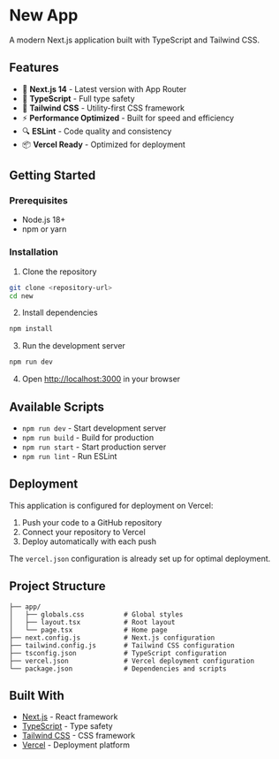 # New App

A modern Next.js application built with TypeScript and Tailwind CSS.

## Features

- 🚀 **Next.js 14** - Latest version with App Router
- 📱 **TypeScript** - Full type safety
- 🎨 **Tailwind CSS** - Utility-first CSS framework
- ⚡ **Performance Optimized** - Built for speed and efficiency
- 🔍 **ESLint** - Code quality and consistency
- 📦 **Vercel Ready** - Optimized for deployment

## Getting Started

### Prerequisites

- Node.js 18+ 
- npm or yarn

### Installation

1. Clone the repository
```bash
git clone <repository-url>
cd new
```

2. Install dependencies
```bash
npm install
```

3. Run the development server
```bash
npm run dev
```

4. Open [http://localhost:3000](http://localhost:3000) in your browser

## Available Scripts

- `npm run dev` - Start development server
- `npm run build` - Build for production
- `npm run start` - Start production server
- `npm run lint` - Run ESLint

## Deployment

This application is configured for deployment on Vercel:

1. Push your code to a GitHub repository
2. Connect your repository to Vercel
3. Deploy automatically with each push

The `vercel.json` configuration is already set up for optimal deployment.

## Project Structure

```
├── app/
│   ├── globals.css          # Global styles
│   ├── layout.tsx           # Root layout
│   └── page.tsx             # Home page
├── next.config.js           # Next.js configuration
├── tailwind.config.js       # Tailwind CSS configuration
├── tsconfig.json            # TypeScript configuration
├── vercel.json              # Vercel deployment configuration
└── package.json             # Dependencies and scripts
```

## Built With

- [Next.js](https://nextjs.org/) - React framework
- [TypeScript](https://www.typescriptlang.org/) - Type safety
- [Tailwind CSS](https://tailwindcss.com/) - CSS framework
- [Vercel](https://vercel.com/) - Deployment platform